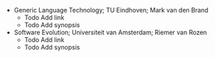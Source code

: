 
* Generic Language Technology; TU Eindhoven; Mark van den Brand
   * Todo Add link
   * Todo Add synopsis
* Software Evolution; Universiteit van Amsterdam; Riemer van Rozen
   * Todo Add link
   * Todo Add synopsis


